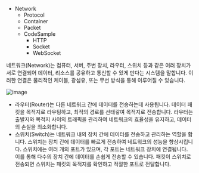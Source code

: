 * Network
    * Protocol
    * Container
    * Packet
    * CodeSample
         * HTTP
         * Socket
         * WebSocket

네트워크(Network)는 컴퓨터, 서버, 주변 장치, 라우터, 스위치 등과 같은 여러 장치가 서로 연결되어 데이터, 리소스를 공유하고 통신할 수 있게 만다는 시스템을 말합니다. 이러한 연결은 물리적인 케이블, 광섬유, 또는 무선 방식을 통해 이루어질 수 있습니다.

![image](https://github.com/kbmhansungb/kbmhansungb.github.io/assets/56149613/8e86bd87-83d6-4b9f-bbfd-4e755f2c7bfd)

* 라우터(Router)는 다른 네트워크 간에 데이터를 전송하는데 사용됩니다. 데이터 패킷을 목적지로 라우팅하고, 최적의 경로를 선태갛여 목적지로 전송합니다. 라우터는 출발지와 목적지 사이의 트래픽을 관리하여 네트워크의 효율성을 유지하고, 데이터의 손실을 최소화합니다.
* 스위치(Switch)는 네트워크 내의 장치 간에 데이터를 전송하고 관리하는 역할을 합니다. 스위치는 장치 간에 데이터를 빠르게 전송하여 네트워크의 성능을 향상시킵니다. 스위치에는 여러 개의 포트가 있으며, 각 포트는 네트워크 장치에 연결됩니다. 이를 통해 다수의 장치 간에 데이터를 손쉽게 전송할 수 있습니다. 패킷이 스위치로 전송되면 스위치는 패킷의 목적지를 확인하고 적절한 포트로 전달합니다.
